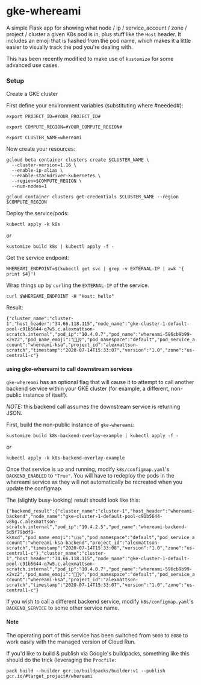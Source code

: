 # gke-whereami
A simple Flask app for showing what node / ip / service_account / zone / project / cluster a given K8s pod is in, plus stuff like the `Host` header. It includes an emoji that is hashed from the pod name, which makes it a little easier to visually track the pod you're dealing with.

This has been recently modified to make use of `kustomize` for some advanced use cases. 


### Setup

Create a GKE cluster 

First define your environment variables (substituting where #needed#):

```
export PROJECT_ID=#YOUR_PROJECT_ID#

export COMPUTE_REGION=#YOUR_COMPUTE_REGION#

export CLUSTER_NAME=whereami
```

Now create your resources:

```
gcloud beta container clusters create $CLUSTER_NAME \
  --cluster-version=1.16 \
  --enable-ip-alias \
  --enable-stackdriver-kubernetes \
  --region=$COMPUTE_REGION \
  --num-nodes=1

gcloud container clusters get-credentials $CLUSTER_NAME --region $COMPUTE_REGION
```

Deploy the service/pods:

```kubectl apply -k k8s```

*or*

```kustomize build k8s | kubectl apply -f -```

Get the service endpoint:
```
WHEREAMI_ENDPOINT=$(kubectl get svc | grep -v EXTERNAL-IP | awk '{ print $4}')
```

Wrap things up by `curl`ing the `EXTERNAL-IP` of the service. 

```curl $WHEREAMI_ENDPOINT -H "Host: hello"```

Result:

```{"cluster_name":"cluster-1","host_header":"34.66.118.115","node_name":"gke-cluster-1-default-pool-c91b5644-q7w5.c.alexmattson-scratch.internal","pod_ip":"10.4.0.7","pod_name":"whereami-596cb9b99-x2vz2","pod_name_emoji":"🏃🏾‍♀️","pod_namespace":"default","pod_service_account":"whereami-ksa","project_id":"alexmattson-scratch","timestamp":"2020-07-14T15:33:07","version":"1.0","zone":"us-central1-c"}```


#### using gke-whereami to call downstream services 

`gke-whereami` has an optional flag that will cause it to attempt to call another backend service within your GKE cluster (for example, a different, non-public instance of itself). 

*NOTE:* this backend call assumes the downstream service is returning JSON.

First, build the non-public instance of `gke-whereami`:

```kustomize build k8s-backend-overlay-example | kubectl apply -f -```

*or*

```kubectl apply -k k8s-backend-overlay-example```

Once that service is up and running, modify `k8s/configmap.yaml`'s `BACKEND_ENABLED` to `"True"`. You will have to redeploy the pods in the whereami service as they will not automatically be recreated when you update the configmap.

The (slightly busy-looking) result should look like this:

```{"backend_result":{"cluster_name":"cluster-1","host_header":"whereami-backend","node_name":"gke-cluster-1-default-pool-c91b5644-v8kg.c.alexmattson-scratch.internal","pod_ip":"10.4.2.5","pod_name":"whereami-backend-5d5f79bdf9-kknxd","pod_name_emoji":"🇺🇳","pod_namespace":"default","pod_service_account":"whereami-ksa-backend","project_id":"alexmattson-scratch","timestamp":"2020-07-14T15:33:08","version":"1.0","zone":"us-central1-c"},"cluster_name":"cluster-1","host_header":"34.66.118.115","node_name":"gke-cluster-1-default-pool-c91b5644-q7w5.c.alexmattson-scratch.internal","pod_ip":"10.4.0.7","pod_name":"whereami-596cb9b99-x2vz2","pod_name_emoji":"🏃🏾‍♀️","pod_namespace":"default","pod_service_account":"whereami-ksa","project_id":"alexmattson-scratch","timestamp":"2020-07-14T15:33:07","version":"1.0","zone":"us-central1-c"}```

If you wish to call a different backend service, modify `k8s/configmap.yaml`'s `BACKEND_SERVICE` to some other service name. 


#### Note

The operating port of this service has been switched from `5000` to `8080` to work easily with the managed version of Cloud Run.

If you'd like to build & publish via Google's buildpacks, something like this should do the trick (leveraging the `Procfile`:

```pack build --builder gcr.io/buildpacks/builder:v1 --publish gcr.io/#target_project#/whereami```
